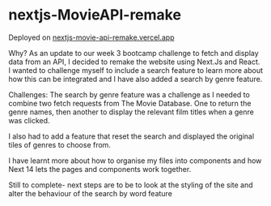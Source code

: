 # nextjs-MovieAPI-remake
Deployed on [nextjs-movie-api-remake.vercel.app ](https://nextjs-movie-api-remake.vercel.app/Discover)

Why?
As an update to our week 3 bootcamp challenge to fetch and display data from an API, I decided to remake the website using Next.Js and React.
I wanted to challenge myself to include a search feature to learn more about how this can be integrated and I have also added a search by genre feature.

Challenges:
The search by genre feature was a challenge as I needed to combine two fetch requests from The Movie Database. One to return the genre names, then another to display the relevant film titles when a genre was clicked.

I also had to add a feature that reset the search and displayed the original tiles of genres to choose from. 

I have learnt more about how to organise my files into components and how Next 14 lets the pages and components work together. 


Still to complete- next steps are to be to look at the styling of the site and alter the behaviour of the search by word feature 
